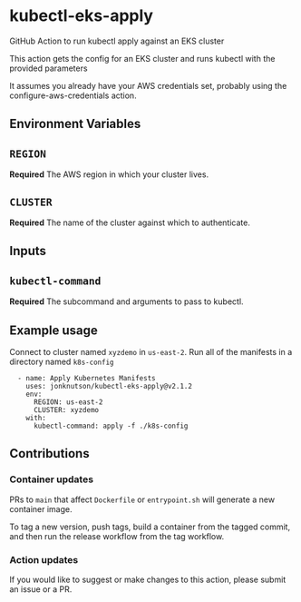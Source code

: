 # kubectl-eks-apply
GitHub Action to run kubectl apply against an EKS cluster

This action gets the config for an EKS cluster and runs
kubectl with the provided parameters

It assumes you already have your AWS credentials set,
probably using the configure-aws-credentials action.

## Environment Variables
## `REGION`
**Required** The AWS region in which your cluster lives.

## `CLUSTER`
**Required** The name of the cluster against which to authenticate.

## Inputs
## `kubectl-command`
**Required** The subcommand and arguments to pass to kubectl.

## Example usage
Connect to cluster named `xyzdemo` in `us-east-2`.
Run all of the manifests in a directory named `k8s-config`
```
  - name: Apply Kubernetes Manifests
    uses: jonknutson/kubectl-eks-apply@v2.1.2
    env:
      REGION: us-east-2
      CLUSTER: xyzdemo
    with:
      kubectl-command: apply -f ./k8s-config
```

## Contributions
### Container updates
PRs to `main` that affect `Dockerfile` or `entrypoint.sh` will
generate a new container image.

To tag a new version, push tags, build a container from the 
tagged commit, and then run the release workflow from the tag workflow.

### Action updates
If you would like to suggest or make changes to this action,
please submit an issue or a PR.